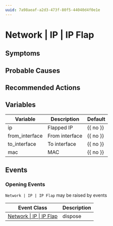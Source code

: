 ```yaml
---
uuid: 7a98aeaf-a2d3-473f-80f5-44040d4f0e1e
---
```

# Network | IP | IP Flap

## Symptoms

## Probable Causes

## Recommended Actions

## Variables

Variable | Description | Default
--- | --- | ---
ip | Flapped IP | {{ no }}
from_interface | From interface | {{ no }}
to_interface | To interface | {{ no }}
mac | MAC | {{ no }}

## Events

### Opening Events
`Network | IP | IP Flap` may be raised by events

Event Class | Description
--- | ---
[Network \| IP \| IP Flap](../../../event-classes/network/ip/ip-flap.md) | dispose
